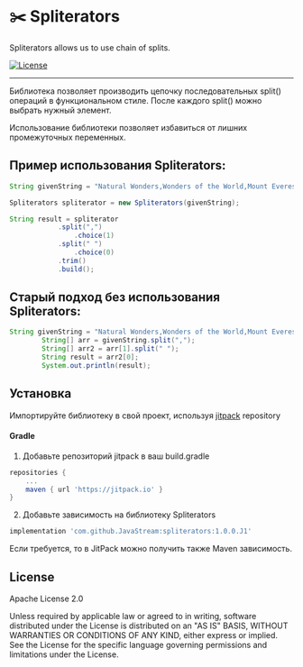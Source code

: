 # ✂️ Spliterators
Spliterators allows us to use chain of splits.

[![License](https://img.shields.io/badge/License-Apache%202.0-blue.svg)](https://opensource.org/licenses/Apache-2.0)


---

Библиотека позволяет производить цепочку последовательных split() операций в функциональном стиле. 
После каждого split() можно выбрать нужный элемент.

Использование библиотеки позволяет избавиться от лишних промежуточных переменных.


## Пример использования Spliterators:
```java
String givenString = "Natural Wonders,Wonders of the World,Mount Everest,Saturn,2,UNESCO";

Spliterators spliterator = new Spliterators(givenString);

String result = spliterator
            .split(",")
                .choice(1)
            .split(" ")
                .choice(0)
            .trim()
            .build();
```

## Старый подход без использования Spliterators:
```java
String givenString = "Natural Wonders,Wonders of the World,Mount Everest,Saturn,2,UNESCO";
        String[] arr = givenString.split(",");
        String[] arr2 = arr[1].split(" ");
        String result = arr2[0];
        System.out.println(result);
```



## Установка

Импортируйте библиотеку в свой проект, используя [jitpack](https://jitpack.io/#JavaStream/spliterators/1.0.0.J1) repository

#### Gradle

1. Добавьте репозиторий jitpack в ваш build.gradle

```gradle
repositories {
    ...
    maven { url 'https://jitpack.io' }
}
```

2. Добавьте зависимость на библиотеку Spliterators

```gradle
implementation 'com.github.JavaStream:spliterators:1.0.0.J1'
```

Если требуется, то в JitPack можно получить также Maven зависимость.




## License

Apache License 2.0

Unless required by applicable law or agreed to in writing, software
distributed under the License is distributed on an "AS IS" BASIS,
WITHOUT WARRANTIES OR CONDITIONS OF ANY KIND, either express or implied.
See the License for the specific language governing permissions and
limitations under the License.

